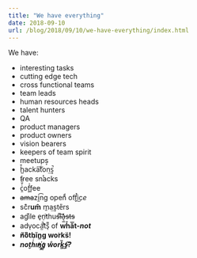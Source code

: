 ```yaml
---
title: "We have everything"
date: 2018-09-10
url: /blog/2018/09/10/we-have-everything/index.html
---
```


We have:
* interesting tasks
* cutting edge tech
* cross functional teams
* team leads
* human resources heads
* talent hunters
* QA
* product managers
* product owners
* vision bearers
* keepers of team spirit
* meetups͙
* h̺͒acka͠t̃on͢s̚
* f̵ree snͭacks
* c̯ͭ̌ͤof̝ͯf͚ee
* <del>ama</del>zi̯͡ng openͩ off̬̽i͜c<i>e</i>
* sc͊r<b>um̂</b> m̱a͢ste̎rs
* ag͘i͊le e̘n̹͘̕thu<s>siͫ͡a͉͖̽sts</s>
* advͅoca̛̫̚͞ts̖͌ of <b>wȟă͞t-<i>not</i></b>
* <b>n̸͂o͆̏thǐn̳g wor͑ks̈!</b>
* <b><i>no̬thͥ̚i̕n҉̬̯gͅ wͨork͚̏͜s̵͔͡?</i></b>
